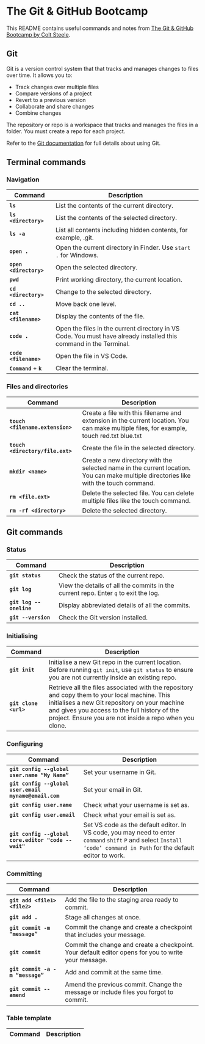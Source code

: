 # The Git & GitHub Bootcamp

This README contains useful commands and notes from [The Git & GitHub Bootcamp by Colt Steele](https://www.udemy.com/course/git-and-github-bootcamp/ "Git & GitHub Bootcamp").

## Git

Git is a version control system that that tracks and manages changes to files over time. It allows you to:

- Track changes over multiple files
- Compare versions of a project
- Revert to a previous version
- Collaborate and share changes
- Combine changes

The repository or repo is a workspace that tracks and manages the files in a folder. You must create a repo for each project.

Refer to the [Git documentation](https://git-scm.com/ "Git documentation") for full details about using Git.

## Terminal commands

### Navigation

| Command                 | Description                                                                                                       |
| ----------------------- | ----------------------------------------------------------------------------------------------------------------- |
| **`ls`**                | List the contents of the current directory.                                                                       |
| **`ls <directory>`**    | List the contents of the selected directory.                                                                      |
| **`ls -a`**             | List all contents including hidden contents, for example, .git.                                                   |
| **`open .`**            | Open the current directory in Finder. Use `start .` for Windows.                                                  |
| **`open <directory>`**  | Open the selected directory.                                                                                      |
| **`pwd`**               | Print working directory, the current location.                                                                    |
| **`cd <directory>`**    | Change to the selected directory.                                                                                 |
| **`cd ..`**             | Move back one level.                                                                                              |
| **`cat <filename>`**    | Display the contents of the file.                                                                                 |
| **`code .`**            | Open the files in the current directory in VS Code. You must have already installed this command in the Terminal. |
| **`code <filename>`**   | Open the file in VS Code.                                                                                         |
| **`Command`** + **`k`** | Clear the terminal.                                                                                               |

### Files and directories

| Command                          | Description                                                                                                                              |
| -------------------------------- | ---------------------------------------------------------------------------------------------------------------------------------------- |
| **`touch <filename.extension>`** | Create a file with this filename and extension in the current location. You can make multiple files, for example, touch red.txt blue.txt |
| **`touch <directory/file.ext>`** | Create the file in the selected directory.                                                                                               |
| **`mkdir <name>`**               | Create a new directory with the selected name in the current location. You can make multiple directories like with the touch command.    |
| **`rm <file.ext>`**              | Delete the selected file. You can delete multiple files like the touch command.                                                          |
| **`rm -rf <directory>`**         | Delete the selected directory.                                                                                                           |

## Git commands

### Status

| Command                 | Description                                                                         |
| ----------------------- | ----------------------------------------------------------------------------------- |
| **`git status`**        | Check the status of the current repo.                                               |
| **`git log`**           | View the details of all the commits in the current repo. Enter `q` to exit the log. |
| **`git log --oneline`** | Display abbreviated details of all the commits.                                     |
| **`git --version`**     | Check the Git version installed.                                                    |

### Initialising

| Command               | Description                                                                                                                                                                                                                                                |
| --------------------- | ---------------------------------------------------------------------------------------------------------------------------------------------------------------------------------------------------------------------------------------------------------- |
| **`git init`**        | Initialise a new Git repo in the current location. Before running `git init`, use `git status` to ensure you are not currently inside an existing repo.                                                                                                    |
| **`git clone <url>`** | Retrieve all the files associated with the repository and copy them to your local machine. This initialises a new Git repository on your machine and gives you access to the full history of the project. Ensure you are not inside a repo when you clone. |

### Configuring

| Command                                               | Description                                                                                                                                                            |
| ----------------------------------------------------- | ---------------------------------------------------------------------------------------------------------------------------------------------------------------------- |
| **`git config --global user.name “My Name”`**         | Set your username in Git.                                                                                                                                              |
| **`git config --global user.email myname@email.com`** | Set your email in Git.                                                                                                                                                 |
| **`git config user.name`**                            | Check what your username is set as.                                                                                                                                    |
| **`git config user.email`**                           | Check what your email is set as.                                                                                                                                       |
| **`git config --global core.editor "code --wait"`**   | Set VS code as the default editor. In VS code, you may need to enter `command` `shift` `P` and select `Install ‘code’ command in Path` for the default editor to work. |

### Committing

| Command                          | Description                                                                                         |
| -------------------------------- | --------------------------------------------------------------------------------------------------- |
| **`git add <file1> <file2>`**    | Add the file to the staging area ready to commit.                                                   |
| **`git add .`**                  | Stage all changes at once.                                                                          |
| **`git commit -m “message”`**    | Commit the change and create a checkpoint that includes your message.                               |
| **`git commit`**                 | Commit the change and create a checkpoint. Your default editor opens for you to write your message. |
| **`git commit -a -m “message”`** | Add and commit at the same time.                                                                    |
| **`git commit --amend`**         | Amend the previous commit. Change the message or include files you forgot to commit.                |

### Table template

| Command | Description |
| ------- | ----------- |
